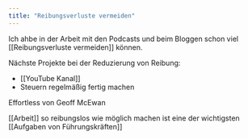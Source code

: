 ```yaml
---
title: "Reibungsverluste vermeiden"
---
```


Ich ahbe in der Arbeit mit den Podcasts und beim Bloggen schon viel [[Reibungsverluste vermeiden]]  können. 

Nächste Projekte bei der Reduzierung von Reibung:
- [[YouTube Kanal]]
- Steuern regelmäßig fertig machen

Effortless von Geoff McEwan

[[Arbeit]] so reibungslos wie möglich machen ist eine der wichtigsten [[Aufgaben von Führungskräften]]

